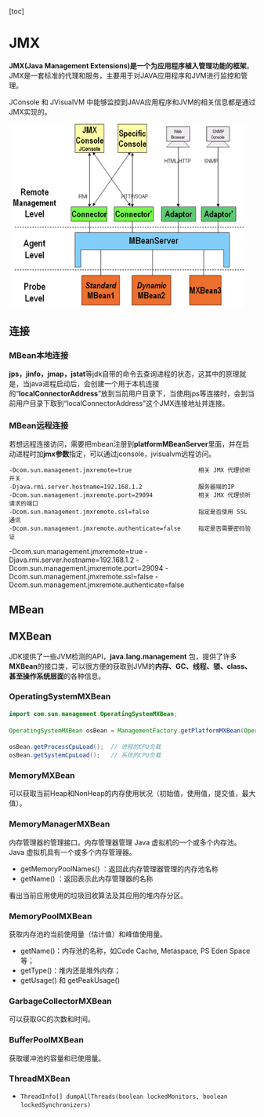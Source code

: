 [toc]

# JMX

**JMX(Java Management Extensions)是一个为应用程序植入管理功能的框架**。JMX是一套标准的代理和服务，主要用于对JAVA应用程序和JVM进行监控和管理。

JConsole 和 JVisualVM 中能够监控到JAVA应用程序和JVM的相关信息都是通过JMX实现的。

<img src="pics/jmx_arch.png" alt="img" style="zoom:80%;" />

## 连接

### MBean本地连接

**jps，jinfo，jmap，jstat**等jdk自带的命令去查询进程的状态，这其中的原理就是，当java进程启动后，会创建一个用于本机连接的“**localConnectorAddress**”放到当前用户目录下，当使用jps等连接时，会到当前用户目录下取到“localConnectorAddress”这个JMX连接地址并连接。

### MBean远程连接

若想远程连接访问，需要把mbean注册到**platformMBeanServer**里面，并在启动进程时加**jmx参数**指定，可以通过jconsole，jvisualvm远程访问。

```shell
-Dcom.sun.management.jmxremote=true                   相关 JMX 代理侦听开关
-Djava.rmi.server.hostname=192.168.1.2                服务器端的IP
-Dcom.sun.management.jmxremote.port=29094             相关 JMX 代理侦听请求的端口
-Dcom.sun.management.jmxremote.ssl=false              指定是否使用 SSL 通讯
-Dcom.sun.management.jmxremote.authenticate=false     指定是否需要密码验证
```

-Dcom.sun.management.jmxremote=true  -Djava.rmi.server.hostname=192.168.1.2 -Dcom.sun.management.jmxremote.port=29094 -Dcom.sun.management.jmxremote.ssl=false -Dcom.sun.management.jmxremote.authenticate=false

## MBean





## MXBean

JDK提供了一些JVM检测的API，**java.lang.management** 包，提供了许多**MXBean**的接口类，可以很方便的获取到JVM的**内存、GC、线程、锁、class、甚至操作系统层面**的各种信息。



### OperatingSystemMXBean

```java
import com.sun.management.OperatingSystemMXBean;

OperatingSystemMXBean osBean = ManagementFactory.getPlatformMXBean(OperatingSystemMXBean.class);

osBean.getProcessCpuLoad();  // 进程的CPU负载
osBean.getSystemCpuLoad();   // 系统的CPU负载
```



### MemoryMXBean

可以获取当前Heap和NonHeap的内存使用状况（初始值，使用值，提交值，最大值）。



### MemoryManagerMXBean

内存管理器的管理接口。内存管理器管理 Java 虚拟机的一个或多个内存池。Java 虚拟机具有一个或多个内存管理器。

- getMemoryPoolNames() ：返回此内存管理器管理的内存池名称
- getName() ：返回表示此内存管理器的名称

看出当前应用使用的垃圾回收算法及其应用的堆内存分区。



### MemoryPoolMXBean

获取内存池的当前使用量（估计值）和峰值使用量。

- getName()：内存池的名称，如Code Cache, Metaspace, PS Eden Space等；
- getType()：堆内还是堆外内存；
- getUsage() 和 getPeakUsage()



### GarbageCollectorMXBean

可以获取GC的次数和时间。



### BufferPoolMXBean

获取缓冲池的容量和已使用量。



### ThreadMXBean



- `ThreadInfo[] dumpAllThreads(boolean lockedMonitors, boolean lockedSynchronizers)`